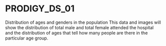 # PRODIGY_DS_01
Distribution of ages and genders in the population
This data and images will show the distribution of total male and total female attended the hospital and the distribution of ages that tell how many people are there in the particular age group.
